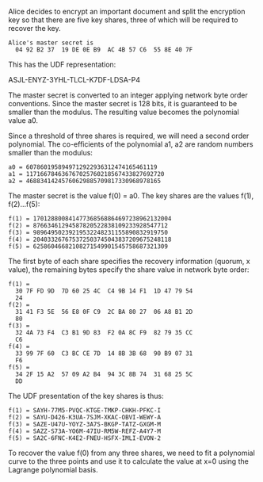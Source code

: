 
Alice decides to encrypt an important document and split the encryption key so that
there are five key shares, three of which will be required to recover the key.

~~~~
Alice's master secret is
  04 92 B2 37  19 DE 0E B9  AC 4B 57 C6  55 8E 40 7F
~~~~

This has the UDF representation:

ASJL-ENYZ-3YHL-TLCL-K7DF-LDSA-P4

The master secret is converted to an integer applying network byte order conventions.
Since the master secret is 128 bits, it is guaranteed to be smaller than the modulus.
The resulting value becomes the polynomial value a0.

Since a threshold of three shares is required, we will need a second order polynomial.
The co-efficients of the polynomial a1, a2 are random numbers smaller than the 
modulus:

~~~~
a0 = 6078601958949712922936312474165461119
a1 = 117166784636767025760218567433827692720
a2 = 46883414245760629885709817330968978165
~~~~

The master secret is the value f(0) = a0. The key shares are the values f(1), f(2)...f(5):

~~~~
f(1) = 170128800841477368568864697238962132004
f(2) = 87663461294587820522838109233928547712
f(3) = 98964950239219532248231155890832919750
f(4) = 204033267675372503745043837209675248118
f(5) = 62586046682108271549901545758687321309
~~~~

The first byte of each share specifies the recovery information (quorum, x value), the
remaining bytes specify the share value in network byte order:

~~~~
f(1) = 
  30 7F FD 9D  7D 60 25 4C  C4 9B 14 F1  1D 47 79 54
  24
f(2) = 
  31 41 F3 5E  56 E8 0F C9  2C BA 80 27  06 A8 B1 2D
  80
f(3) = 
  32 4A 73 F4  C3 B1 9D 83  F2 0A 8C F9  82 79 35 CC
  C6
f(4) = 
  33 99 7F 60  C3 BC CE 7D  14 8B 3B 68  90 B9 07 31
  F6
f(5) = 
  34 2F 15 A2  57 09 A2 B4  94 3C 8B 74  31 68 25 5C
  DD
~~~~

The UDF presentation of the key shares is thus:

~~~~
f(1) = SAYH-77M5-PVQC-KTGE-TMKP-CHKH-PFKC-I
f(2) = SAYU-D426-K3UA-7SJM-XKAC-OBVI-WEWY-A
f(3) = SAZE-U47U-YOYZ-3A7S-BKGP-TATZ-GXGM-M
f(4) = SAZZ-S73A-YO6M-47IU-RM5W-REFZ-A4Y7-M
f(5) = SA2C-6FNC-K4E2-FNEU-HSFX-IMLI-EVON-2
~~~~

To recover the value f(0) from any three shares, we need to fit a polynomial curve to 
the three points and use it to calculate the value at x=0 using the Lagrange polynomial
basis.

